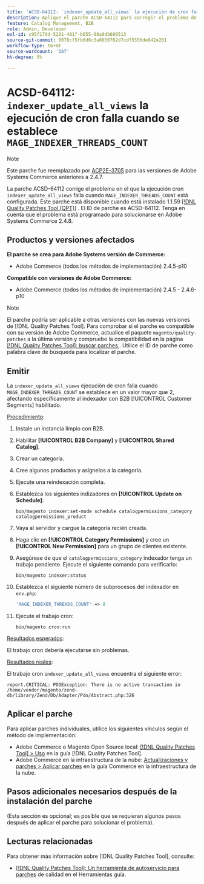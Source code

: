 ```yaml
---
title: 'ACSD-64112: `indexer_update_all_views` la ejecución de cron falla cuando se establece "MAGE_INDEXER_THREADS_COUNT"'
description: Aplique el parche ACSD-64112 para corregir el problema de Adobe Commerce donde la ejecución de cron "indexer_update_all_views" falla cuando se establece "MAGE_INDEXER_THREADS_COUNT".
feature: Catalog Management, B2B
role: Admin, Developer
exl-id: c95f179d-5291-481f-b655-08a9db608513
source-git-commit: 0078cf5fb6d6c3a8650762d7cdf5556de642e201
workflow-type: tm+mt
source-wordcount: '387'
ht-degree: 0%

---
```


# ACSD-64112: `indexer_update_all_views` la ejecución de cron falla cuando se establece `MAGE_INDEXER_THREADS_COUNT`

>[!NOTE]
>
>Este parche fue reemplazado por [ACP2E-3705](/help/tools/quality-patches-tool/patches-available-in-qpt/v1-1-61/acp2e-3705-fixes-an-issue-where-the-indexer.md) para las versiones de Adobe Systems Commerce anteriores a 2.4.7.

La parche ACSD-64112 corrige el problema en el que la ejecución cron `indexer_update_all_views` falla cuando `MAGE_INDEXER_THREADS_COUNT` está configurada. Este parche está disponible cuando está instalado 1.1.59 [[!DNL Quality Patches Tool (QPT)]](/help/tools/quality-patches-tool/quality-patches-tool-to-self-serve-quality-patches.md) . El ID de parche es ACSD-64112. Tenga en cuenta que el problema está programado para solucionarse en Adobe Systems Commerce 2.4.8.

## Productos y versiones afectados

**El parche se crea para Adobe Systems versión de Commerce:**

* Adobe Commerce (todos los métodos de implementación) 2.4.5-p10

**Compatible con versiones de Adobe Commerce:**

* Adobe Commerce (todos los métodos de implementación) 2.4.5 - 2.4.6-p10

>[!NOTE]
>
>El parche podría ser aplicable a otras versiones con las nuevas versiones de [!DNL Quality Patches Tool]. Para comprobar si el parche es compatible con su versión de Adobe Commerce, actualice el paquete `magento/quality-patches` a la última versión y compruebe la compatibilidad en la página [[!DNL Quality Patches Tool]: buscar parches ](https://experienceleague.adobe.com/tools/commerce-quality-patches/index.html). Utilice el ID de parche como palabra clave de búsqueda para localizar el parche.

## Emitir

La `indexer_update_all_views` ejecución de cron falla cuando `MAGE_INDEXER_THREADS_COUNT` se establece en un valor mayor que 2, afectando específicamente al indexador con B2B [!UICONTROL Customer Segments] habilitado.

<u>Procedimiento</u>:

1. Instale un instancia limpio con B2B.
1. Habilitar **[!UICONTROL B2B Company]** y **[!UICONTROL Shared Catalog]**.
1. Crear un categoría.
1. Cree algunos productos y asígnelos a la categoría.
1. Ejecute una reindexación completa.
1. Establezca los siguientes indizadores en **[!UICONTROL Update on Schedule]**:

   ```
   bin/magento indexer:set-mode schedule catalogpermissions_category catalogpermissions_product
   ```

1. Vaya al servidor y cargue la categoría recién creada.
1. Haga clic en **[!UICONTROL Category Permissions]** y cree un **[!UICONTROL New Permission]** para un grupo de clientes existente.
1. Asegúrese de que el `catalogpermissions_category` indexador tenga un trabajo pendiente. Ejecute el siguiente comando para verificarlo:

   ```
   bin/magento indexer:status
   ```

1. Establezca el siguiente número de subprocesos del indexador en `env.php`:

   ```php
   'MAGE_INDEXER_THREADS_COUNT' => 8
   ```

1. Ejecute el trabajo cron:

   ```
   bin/magento cron:run
   ```

<u>Resultados esperados</u>:

El trabajo cron debería ejecutarse sin problemas.

<u>Resultados reales</u>:

El trabajo cron `indexer_update_all_views` encuentra el siguiente error:

```
report.CRITICAL: PDOException: There is no active transaction in /home/vendor/magento/zend-db/library/Zend/Db/Adapter/Pdo/Abstract.php:326
```

## Aplicar el parche

Para aplicar parches individuales, utilice los siguientes vínculos según el método de implementación:

* Adobe Commerce o Magento Open Source local: [[!DNL Quality Patches Tool] > Uso](/help/tools/quality-patches-tool/usage.md) en la guía [!DNL Quality Patches Tool].
* Adobe Commerce en la infraestructura de la nube: [Actualizaciones y parches > Aplicar parches](https://experienceleague.adobe.com/docs/commerce-cloud-service/user-guide/develop/upgrade/apply-patches.html) en la guía Commerce en la infraestructura de la nube.

## Pasos adicionales necesarios después de la instalación del parche

(Esta sección es opcional; es posible que se requieran algunos pasos después de aplicar el parche para solucionar el problema). 

## Lecturas relacionadas

Para obtener más información sobre [!DNL Quality Patches Tool], consulte:

* [[!DNL Quality Patches Tool]: Un herramienta de autoservicio para parches](/help/tools/quality-patches-tool/quality-patches-tool-to-self-serve-quality-patches.md) de calidad en el Herramientas guía.
